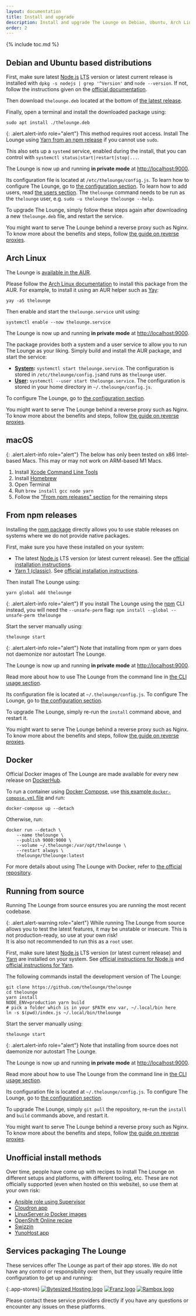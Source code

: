 ```yaml
---
layout: documentation
title: Install and upgrade
description: Install and upgrade The Lounge on Debian, Ubuntu, Arch Linux, from npm releases, using Docker, from source, and more
order: 2
---
```


{% include toc.md %}

## Debian and Ubuntu based distributions

First, make sure latest [Node.js](https://nodejs.org/) <abbr title="Long Term Support">LTS</abbr> version or latest current release is installed
with `dpkg -s nodejs | grep '^Version'` and `node --version`. If not, follow the instructions given on the
[official documentation](https://nodejs.org/en/download/package-manager/#debian-and-ubuntu-based-linux-distributions).

Then download `thelounge.deb` located at the bottom of [the latest release](https://github.com/thelounge/thelounge/releases/latest).

Finally, open a terminal and install the downloaded package using:

```
sudo apt install ./thelounge.deb
```

{: .alert.alert-info role="alert"}
This method requires root access. Install The Lounge using [Yarn from an npm release](#from-npm-releases) if you cannot use `sudo`.

This also sets up a `systemd` service, enabled during the install, that you can
control with `systemctl status|start|restart|stop|...`.

The Lounge is now up and running **in private mode** at <http://localhost:9000>.

Its configuration file is located at `/etc/thelounge/config.js`. 
To learn how to configure The Lounge, go to [the configuration section](/docs/configuration). To learn how to add users, read [the users section](/docs/users). The `thelounge` command needs to be run as the `thelounge` user, e.g. `sudo -u thelounge thelounge --help`.

To upgrade The Lounge, simply follow these steps again after downloading a new
`thelounge.deb` file, and restart the service.

You might want to serve The Lounge behind a reverse proxy such as Nginx. To know
more about the benefits and steps, follow
[the guide on reverse proxies](/docs/guides/reverse-proxies).

## Arch Linux

The Lounge is [available in the AUR](https://aur.archlinux.org/packages/thelounge/).

Please follow the
[Arch Linux documentation](https://wiki.archlinux.org/index.php/Arch_User_Repository)
to install this package from the AUR. For example, to install it using an AUR
helper such as [Yay](https://github.com/Jguer/yay):

```
yay -aS thelounge
```

Then enable and start the `thelounge.service` unit using:

```
systemctl enable --now thelounge.service
```

The Lounge is now up and running **in private mode** at <http://localhost:9000>.

The package provides both a system and a user service to allow you to run The
Lounge as your liking. Simply build and install the AUR package, and start the
service:

- **[System](https://wiki.archlinux.org/index.php/Systemd):**
  `systemctl start thelounge.service`. The configuration is stored in
  `/etc/thelounge/config.js`and runs as `thelounge` user.
- **[User](https://wiki.archlinux.org/index.php/Systemd/User):**
  `systemctl --user start thelounge.service`. The configuration is stored in
  your home directory in `~/.thelounge/config.js`.

To configure The Lounge, go to
[the configuration section](/docs/configuration).

You might want to serve The Lounge behind a reverse proxy such as Nginx. To know
more about the benefits and steps, follow
[the guide on reverse proxies](/docs/guides/reverse-proxies).

## macOS

{: .alert.alert-info role="alert"}
The below has only been tested on x86 Intel-based Macs. This may or may not work on ARM-based M1 Macs.

1. Install [Xcode Command Line Tools](https://developer.apple.com/download/more/?=command%20line%20tools)
2. Install [Homebrew](https://brew.sh/)
3. Open Terminal
4. Run `brew install gcc node yarn`
5. Follow the ["From npm releases" section](https://thelounge.chat/docs/install-and-upgrade#from-npm-releases) for the remaining steps

## From npm releases

Installing the [npm package](https://www.npmjs.com/package/thelounge) directly
allows you to use stable releases on systems where we do not provide native
packages.

First, make sure you have these installed on your system:

- The latest [Node.js](https://nodejs.org/) LTS version (or latest current release). See the [official installation instructions](https://nodejs.org/en/download/package-manager/).
- [Yarn 1 (classic)](https://legacy.yarnpkg.com/). See [official installation instructions](https://legacy.yarnpkg.com/docs/install).

Then install The Lounge using:

```
yarn global add thelounge
```

{: .alert.alert-info role="alert"}
If you install The Lounge using the [npm](https://docs.npmjs.com/cli/npm) CLI instead, you will need the `--unsafe-perm` flag: `npm install --global --unsafe-perm thelounge`

Start the server manually using:

```
thelounge start
```

{: .alert.alert-info role="alert"}
Note that installing from npm or yarn does not daemonize nor autostart The Lounge.

The Lounge is now up and running **in private mode** at <http://localhost:9000>.

Read more about how to use The Lounge from the command line in
[the CLI usage section](/docs/usage).

Its configuration file is located at `~/.thelounge/config.js`. To configure The
Lounge, go to [the configuration section](/docs/configuration).

To upgrade The Lounge, simply re-run the `install` command above, and restart it.

You might want to serve The Lounge behind a reverse proxy such as Nginx. To know
more about the benefits and steps, follow
[the guide on reverse proxies](/docs/guides/reverse-proxies).

## Docker

Official Docker images of The Lounge are made available for every new release on
[DockerHub](https://hub.docker.com/r/thelounge/thelounge/).

To run a container using [Docker Compose](https://docs.docker.com/compose/),
use [this example `docker-compose.yml`
file](https://github.com/thelounge/thelounge-docker/blob/master/docker-compose.yml)
and run:

```
docker-compose up --detach
```

Otherwise, run:

```
docker run --detach \
	--name thelounge \
	--publish 9000:9000 \
	--volume ~/.thelounge:/var/opt/thelounge \
	--restart always \
	thelounge/thelounge:latest
```

For more details about using The Lounge with Docker, refer to
[the official repository](https://github.com/thelounge/thelounge-docker).

## Running from source

Running The Lounge from source ensures you are running the most recent codebase.

{: .alert.alert-warning role="alert"}
While running The Lounge from source allows you to test the latest features, it
may be unstable or insecure. This is not production-ready, so use at your own
risk!<br>
It is also not recommended to run this as a `root` user.

First, make sure latest [Node.js](https://nodejs.org/) LTS version (or latest current release) and [Yarn](https://yarnpkg.com/) are installed on your system. See [official instructions for Node.js](https://nodejs.org/en/download/package-manager/) and [official instructions for Yarn](https://yarnpkg.com/docs/install).

The following commands install the development version of The Lounge:

```
git clone https://github.com/thelounge/thelounge
cd thelounge
yarn install
NODE_ENV=production yarn build
# pick a folder which is in your $PATH env var, ~/.local/bin here
ln -s $(pwd)/index.js ~/.local/bin/thelounge
```

Start the server manually using:

```
thelounge start
```

{: .alert.alert-info role="alert"}
Note that installing from source does not daemonize nor autostart The Lounge.

The Lounge is now up and running **in private mode** at <http://localhost:9000>.

Read more about how to use The Lounge from the command line in
[the CLI usage section](/docs/usage).

Its configuration file is located at `~/.thelounge/config.js`. To configure The
Lounge, go to [the configuration section](/docs/configuration).

To upgrade The Lounge, simply `git pull` the repository, re-run the `install` and
`build` commands above, and restart it.

You might want to serve The Lounge behind a reverse proxy such as Nginx. To know
more about the benefits and steps, follow
[the guide on reverse proxies](/docs/guides/reverse-proxies).

## Unofficial install methods

Over time, people have come up with recipes to install The Lounge on different
setups and platforms, with different tooling, etc. These are not officially
supported (even when hosted on this website), so use them at your own risk:

- [Ansible role using Supervisor](https://github.com/astorije/ansible-thelounge)
- [Cloudron app](https://cloudron.io/store/io.github.thelounge.html)
- [LinuxServer.io Docker images](https://github.com/linuxserver/docker-thelounge)
- [OpenShift Online recipe](https://github.com/pacbard/openshift-thelounge)
- [Swizzin](https://swizzin.ltd/applications/lounge)
- [YunoHost app](https://github.com/YunoHost-Apps/thelounge_ynh)

## Services packaging The Lounge

These services offer The Lounge as part of their app stores. We do not have any
control or responsibility over them, but they usually require little
configuration to get up and running:

{:.app-stores}
[![Bytesized Hosting logo](/img/logos/bytesized-hosting.svg)](https://bytesized-hosting.com/ "Bytesized Hosting")
[![Franz logo](/img/logos/franz.svg)](https://meetfranz.com/ "Franz")
[![Rambox logo](/img/logos/rambox.svg)](https://rambox.pro/ "Rambox")

Please contact these service providers directly if you have any questions or
encounter any issues on these platforms.
